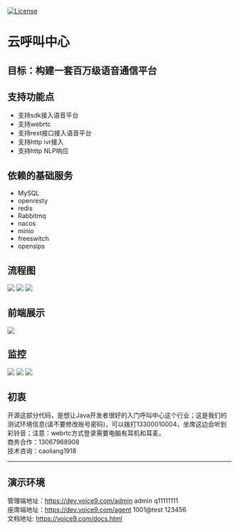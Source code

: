 [![License](https://img.shields.io/badge/license-Apache%202-4EB1BA.svg)](https://www.apache.org/licenses/LICENSE-2.0.html)

# 云呼叫中心

## 目标：构建一套百万级语音通信平台

## 支持功能点
* 支持sdk接入语音平台
* 支持webrtc
* 支持rest接口接入语音平台
* 支持http ivr接入
* 支持http NLP响应

## 依赖的基础服务 
* MySQL
* openresty
* redis
* Rabbitmq
* nacos
* minio
* freeswitch
* opensips



## 流程图
<p>
    <img  src="\\voice9.oss-cn-hangzhou.aliyuncs.com/images/1.png" >
    <img  src="\\voice9.oss-cn-hangzhou.aliyuncs.com/images/2.png" >
    <img  src="\\voice9.oss-cn-hangzhou.aliyuncs.com/images/3.jpg" >
</p>

## 前端展示
   <img  src="\\voice9.oss-cn-hangzhou.aliyuncs.com/images/4.png" >

## 监控
   <img  src="\\voice9.oss-cn-hangzhou.aliyuncs.com/images/5.png">
   <img  src="\\voice9.oss-cn-hangzhou.aliyuncs.com/images/6.png">
   <img  src="\\voice9.oss-cn-hangzhou.aliyuncs.com/images/7.png">


## 初衷
   开源这部分代码，是想让Java开发者很好的入门呼叫中心这个行业；这是我们的测试环境信息(请不要修改账号密码)，可以拨打13300010004，坐席这边会听到彩铃音；注意：webrtc方式登录需要电脑有耳机和耳麦。\
   商务合作：13067968908 \
   技术咨询：caoliang1918

---
## 演示环境
   管理端地址：https://dev.voice9.com/admin  admin q11111111 \
   座席端地址：https://dev.voice9.com/agent  1001@test 123456 \
   文档地址:  https://voice9.com/docs.html
